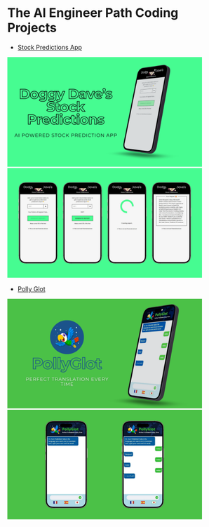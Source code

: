 # The AI Engineer Path Coding Projects

- [Stock Predictions App](https://stock-predictions.pages.dev/)
<img style="height: 250px; width: auto;" src="./assets/SP1.png">
<img style="height: 250px; width: auto;" src="./assets/SP2.png">

- [Polly Glot](https://polly-glot.pages.dev/)
<img style="height: 250px; width: auto;" src="./assets/PG.png">
<img style="height: 250px; width: auto;" src="./assets/PG2.png">
